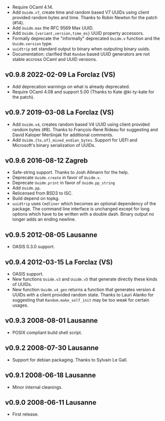 
- Require OCaml 4.14.
- Add `Uuidm.v7`, create time and random based V7 UUIDs using
  client provided random bytes and time. Thanks to Robin 
  Newton for the patch (#14).
- Add `Uuidm.max` the RFC 9569 Max UUID.
- Add `Uuidm.{variant,version,time_ms}` UUID property accessors.
- Formally deprecate the "informally" deprecated `Uuidm.v` function and 
  the `Uuidm.version` type.
- `uuidtrip` set standard output to binary when outputing 
  binary uuids. 
- Documentation: clarified that `Random` based UUID generators are not stable 
  accross OCaml and UUID versions.

v0.9.8 2022-02-09 La Forclaz (VS)
---------------------------------

- Add deprecation warnings on what is already deprecated.
- Require OCaml 4.08 and support 5.00 (Thanks to Kate @ki-ty-kate
  for the patch).


v0.9.7 2019-03-08 La Forclaz (VS)
---------------------------------

- Add `Uuidm.v4`, creates random based V4 UUID using client provided
  random bytes (#8). Thanks to François-René Rideau for suggesting and
  David Kaloper Meršinjak for additional comments.
- Add `Uuidm.{to,of}_mixed_endian_bytes`. Support for UEFI and
  Microsoft's binary serialization of UUIDs.


v0.9.6 2016-08-12 Zagreb
------------------------

- Safe-string support. Thanks to Josh Allmann for the help.
- Deprecate `Uuidm.create` in favor of `Uuidm.v`.
- Deprecate `Uuidm.print` in favor of `Uuidm.pp_string`
- Add `Uuidm.pp`.
- Relicensed from BSD3 to ISC.
- Build depend on topkg.
- `uuidtrip` uses `Cmdliner` which becomes an optional dependency of
  the package. The command line interface is unchanged except for long
  options which have to be written with a double dash. Binary output
  no longer adds an ending newline.


v0.9.5 2012-08-05 Lausanne
--------------------------

- OASIS 0.3.0 support.


v0.9.4 2012-03-15 La Forclaz (VS)
---------------------------------

- OASIS support.
- New functions `Uuidm.v3` and `Uuidm.v5` that generate directly these 
  kinds of UUIDs.
- New function `Uuidm.v4_gen` returns a function that generates
  version 4 UUIDs with a client provided random state. Thanks to Lauri
  Alanko for suggesting that `Random.make_self_init` may be too weak
  for certain usages.


v0.9.3 2008-08-01 Lausanne
--------------------------

- POSIX compliant build shell script.


v0.9.2 2008-07-30 Lausanne 
--------------------------

- Support for debian packaging. Thanks to Sylvain Le Gall.


v0.9.1 2008-06-18 Lausanne
--------------------------

- Minor internal cleanings.


v0.9.0 2008-06-11 Lausanne
--------------------------

- First release.

